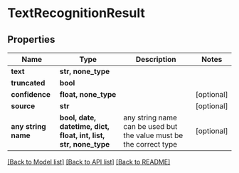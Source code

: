 # TextRecognitionResult


## Properties
Name | Type | Description | Notes
------------ | ------------- | ------------- | -------------
**text** | **str, none_type** |  | 
**truncated** | **bool** |  | 
**confidence** | **float, none_type** |  | [optional] 
**source** | **str** |  | [optional] 
**any string name** | **bool, date, datetime, dict, float, int, list, str, none_type** | any string name can be used but the value must be the correct type | [optional]

[[Back to Model list]](../README.md#documentation-for-models) [[Back to API list]](../README.md#documentation-for-api-endpoints) [[Back to README]](../README.md)


